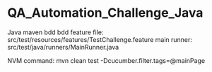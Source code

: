 # QA_Automation_Challenge_Java

Java maven bdd
bdd feature file: src/test/resources/features/TestChallenge.feature
main runner: src/test/java/runners/MainRunner.java

NVM command: mvn clean test -Dcucumber.filter.tags=@mainPage
